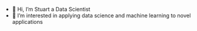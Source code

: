 - 👋 Hi, I’m Stuart a Data Scientist
- 👀 I’m interested in applying data science and machine learning to novel applications
